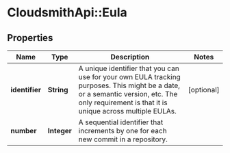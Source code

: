 # CloudsmithApi::Eula

## Properties
Name | Type | Description | Notes
------------ | ------------- | ------------- | -------------
**identifier** | **String** | A unique identifier that you can use for your own EULA tracking purposes. This might be a date, or a semantic version, etc. The only requirement is that it is unique across multiple EULAs. | [optional] 
**number** | **Integer** | A sequential identifier that increments by one for each new commit in a repository. | 


